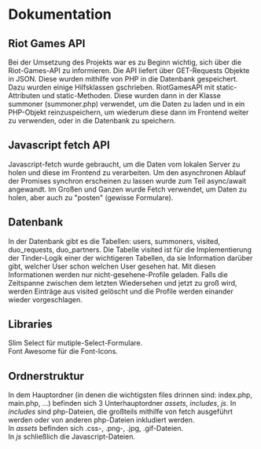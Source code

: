 # Dokumentation
## Riot Games API
Bei der Umsetzung des Projekts war es zu Beginn wichtig, sich über die Riot-Games-API zu informieren. Die API liefert über GET-Requests Objekte in JSON. Diese wurden mithilfe von PHP in die Datenbank gespeichert. Dazu wurden einige Hilfsklassen gschrieben. RiotGamesAPI mit static-Attributen und static-Methoden. Diese wurden dann in der Klasse summoner (summoner.php) verwendet, um die Daten zu laden und in ein PHP-Objekt reinzuspeichern, um wiederum diese dann im Frontend weiter zu verwenden, oder in die Datenbank zu speichern.
## Javascript fetch API
Javascript-fetch wurde gebraucht, um die Daten vom lokalen Server zu holen und diese im Frontend zu verarbeiten. Um den asynchronen Ablauf der Promises synchron erscheinen zu lassen wurde zum Teil async/await angewandt. Im Großen und Ganzen wurde Fetch verwendet, um Daten zu holen, aber auch zu "posten" (gewisse Formulare).
## Datenbank
In der Datenbank gibt es die Tabellen: users, summoners, visited, duo_requests, duo_partners.
Die Tabelle visited ist für die Implementierung der Tinder-Logik einer der wichtigeren Tabellen, da sie Information darüber gibt, welcher User schon welchen User gesehen hat. Mit diesen Informationen werden nur nicht-gesehene-Profile geladen. Falls die Zeitspanne zwischen dem letzten Wiedersehen und jetzt zu groß wird, werden Einträge aus visited gelöscht und die Profile werden einander wieder vorgeschlagen.
## Libraries
Slim Select für mutiple-Select-Formulare.  
Font Awesome für die Font-Icons.
## Ordnerstruktur
In dem Hauptordner (in denen die wichtigsten files drinnen sind: index.php, main.php, ...) befinden sich 3 Unterhauptordner *assets*, *includes*, *js*. In *includes* sind php-Dateien, die großteils mithilfe von fetch ausgeführt werden oder von anderen php-Dateien inkludiert werden.  
In *assets* befinden sich .css-, .png-, .jpg, .gif-Dateien.  
In *js* schließlich die Javascript-Dateien.
